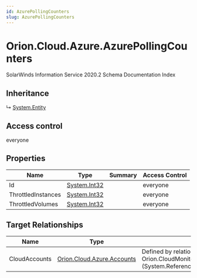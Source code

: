 ```yaml
---
id: AzurePollingCounters
slug: AzurePollingCounters
---
```


# Orion.Cloud.Azure.AzurePollingCounters

SolarWinds Information Service 2020.2 Schema Documentation Index

## Inheritance

↳ [System.Entity](./../System/Entity)

## Access control

everyone

## Properties

| Name | Type | Summary | Access Control |
| ------ | ------ | ------ | ------ |
| Id | [System.Int32](https://docs.microsoft.com/en-us/dotnet/api/system.int32) |  | everyone |
| ThrottledInstances | [System.Int32](https://docs.microsoft.com/en-us/dotnet/api/system.int32) |  | everyone |
| ThrottledVolumes | [System.Int32](https://docs.microsoft.com/en-us/dotnet/api/system.int32) |  | everyone |

## Target Relationships

| Name | Type | Notes |
| ------ | ------ | ------ |
| CloudAccounts | [Orion.Cloud.Azure.Accounts](./../Orion.Cloud.Azure/Accounts) | Defined by relationship Orion.CloudMonitoring.CloudAccountReferencesAzurePollingCounters (System.Reference) |

